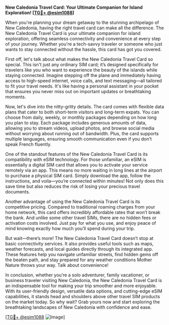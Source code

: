 **New Caledonia Travel Card: Your Ultimate Companion for Island Exploration! [[TG💪+ @esim1088](https://t.me/s/esim1088)]**

When you're planning your dream getaway to the stunning archipelago of New Caledonia, having the right travel card can make all the difference. The New Caledonia Travel Card is your ultimate companion for island exploration, offering seamless connectivity and convenience at every step of your journey. Whether you're a tech-savvy traveler or someone who just wants to stay connected without the hassle, this card has got you covered.

First off, let's talk about what makes the New Caledonia Travel Card so special. This isn't just any ordinary SIM card; it’s designed specifically for travelers like you who want to experience the beauty of the islands while staying connected. Imagine stepping off the plane and immediately having access to high-speed internet, voice calls, and text messaging—all tailored to fit your travel needs. It's like having a personal assistant in your pocket that ensures you never miss out on important updates or breathtaking moments.

Now, let's dive into the nitty-gritty details. The card comes with flexible data plans that cater to both short-term visitors and long-term expats. You can choose from daily, weekly, or monthly packages depending on how long you plan to stay. Each package includes generous amounts of data, allowing you to stream videos, upload photos, and browse social media without worrying about running out of bandwidth. Plus, the card supports multiple languages, ensuring smooth communication even if you don’t speak French fluently.

One of the standout features of the New Caledonia Travel Card is its compatibility with eSIM technology. For those unfamiliar, an eSIM is essentially a digital SIM card that allows you to activate your service remotely via an app. This means no more waiting in long lines at the airport to purchase a physical SIM card. Simply download the app, follow the instructions, and voila—you’re connected within minutes! Not only does this save time but also reduces the risk of losing your precious travel documents.

Another advantage of using the New Caledonia Travel Card is its competitive pricing. Compared to traditional roaming charges from your home network, this card offers incredibly affordable rates that won’t break the bank. And unlike some other travel SIMs, there are no hidden fees or activation costs involved. Just pay for what you use, and enjoy peace of mind knowing exactly how much you’ll spend during your trip.

But wait—there’s more! The New Caledonia Travel Card doesn’t stop at basic connectivity services. It also provides useful tools such as maps, weather forecasts, and local guides directly through its integrated app. These features help you navigate unfamiliar streets, find hidden gems off the beaten path, and stay prepared for any weather conditions Mother Nature throws your way. Talk about convenience!

In conclusion, whether you’re a solo adventurer, family vacationer, or business traveler visiting New Caledonia, the New Caledonia Travel Card is an indispensable tool for making your trip smoother and more enjoyable. With its user-friendly design, versatile data options, and cutting-edge eSIM capabilities, it stands head and shoulders above other travel SIM products on the market today. So why wait? Grab yours now and start exploring the breathtaking landscapes of New Caledonia with confidence and ease.

[[TG💪+ @esim1088](https://t.me/s/esim1088) ![Image](https://i.postimg.cc/Y0z9fWf4/image.png)]